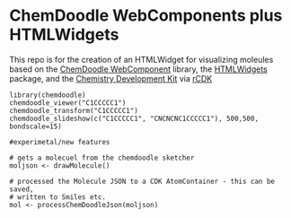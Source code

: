 # ChemDoodle WebComponents plus HTMLWidgets

This repo is for the creation of an HTMLWidget for visualizing
moleules based on the [ChemDoodle WebComponent](http://web.chemdoodle.chttps://github.com/rajarshi/cdkr/tree/master/rcdkom/) library,
the [HTMLWidgets](http://www.htmlwidgets.org/) package, and the
[Chemistry Development Kit](https://github.com/cdk) via [rCDK]()

```[R]
library(chemdoodle)
chemdoodle_viewer("C1CCCCC1")
chemdoodle_transform("C1CCCCC1")
chemdoodle_slideshow(c("C1CCCCC1", "CNCNCNC1CCCCC1"), 500,500, bondscale=15)
```

```[R]
#experimetal/new features

# gets a molecuel from the chemdoodle sketcher
moljson <- drawMolecule()

# processed the Molecule JSON to a CDK AtomContainer - this can be saved,
# written to Smiles etc.
mol <- processChemDoodleJson(moljson)

```
